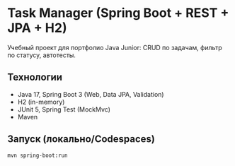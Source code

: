 # Task Manager (Spring Boot + REST + JPA + H2)

Учебный проект для портфолио Java Junior: CRUD по задачам, фильтр по статусу, автотесты.

## Технологии
- Java 17, Spring Boot 3 (Web, Data JPA, Validation)
- H2 (in-memory)
- JUnit 5, Spring Test (MockMvc)
- Maven

## Запуск (локально/Codespaces)
```bash
mvn spring-boot:run
